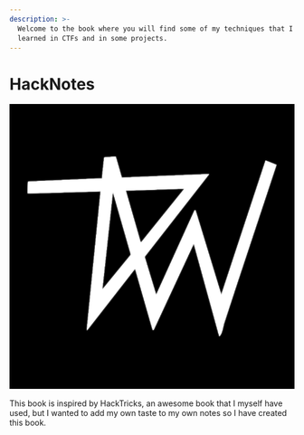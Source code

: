 ```yaml
---
description: >-
  Welcome to the book where you will find some of my techniques that I have
  learned in CTFs and in some projects.
---
```


# HackNotes

![](.gitbook/assets/logo3.png)

This book is inspired by HackTricks, an awesome book that I myself have used, but I wanted to add my own taste to my own notes so I have created this book.

|  |
| :--- |


